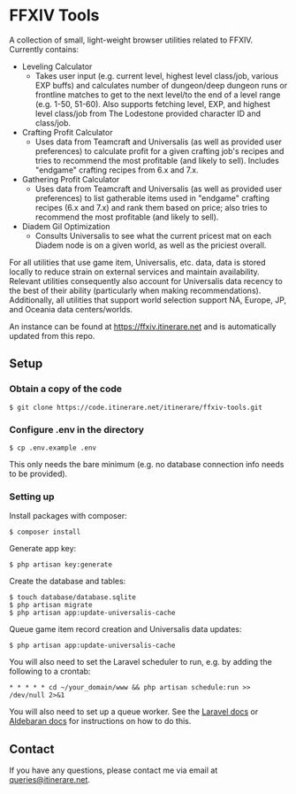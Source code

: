 # FFXIV Tools

A collection of small, light-weight browser utilities related to FFXIV. Currently contains:

- Leveling Calculator
    - Takes user input (e.g. current level, highest level class/job, various EXP buffs) and calculates number of dungeon/deep dungeon runs or frontline matches to get to the next level/to the end of a level range (e.g. 1-50, 51-60). Also supports fetching level, EXP, and highest level class/job from The Lodestone provided character ID and class/job.
- Crafting Profit Calculator
    - Uses data from Teamcraft and Universalis (as well as provided user preferences) to calculate profit for a given crafting job's recipes and tries to recommend the most profitable (and likely to sell). Includes "endgame" crafting recipes from 6.x and 7.x.
- Gathering Profit Calculator
    - Uses data from Teamcraft and Universalis (as well as provided user preferences) to list gatherable items used in "endgame" crafting recipes (6.x and 7.x) and rank them based on price; also tries to recommend the most profitable (and likely to sell).
- Diadem Gil Optimization
    - Consults Universalis to see what the current pricest mat on each Diadem node is on a given world, as well as the priciest overall.

For all utilities that use game item, Universalis, etc. data, data is stored locally to reduce strain on external services and maintain availability. Relevant utilities consequently also account for Universalis data recency to the best of their ability (particularly when making recommendations).
Additionally, all utilities that support world selection support NA, Europe, JP, and Oceania data centers/worlds.
    
An instance can be found at https://ffxiv.itinerare.net and is automatically updated from this repo. 

## Setup

### Obtain a copy of the code

```
$ git clone https://code.itinerare.net/itinerare/ffxiv-tools.git
```

### Configure .env in the directory

```
$ cp .env.example .env
```

This only needs the bare minimum (e.g. no database connection info needs to be provided).

### Setting up

Install packages with composer:
```
$ composer install
```

Generate app key:
```
$ php artisan key:generate
```

Create the database and tables:
```
$ touch database/database.sqlite
$ php artisan migrate
$ php artisan app:update-universalis-cache
```

Queue game item record creation and Universalis data updates:
```
$ php artisan app:update-universalis-cache
```

You will also need to set the Laravel scheduler to run, e.g. by adding the following to a crontab:
```
* * * * * cd ~/your_domain/www && php artisan schedule:run >> /dev/null 2>&1
```

You will also need to set up a queue worker. See the [Laravel docs](https://laravel.com/docs/11.x/queues#running-the-queue-worker) or [Aldebaran docs](https://code.itinerare.net/itinerare/Aldebaran/wiki/Queue-Setup) for instructions on how to do this.

## Contact
If you have any questions, please contact me via email at [queries@itinerare.net](emailto:queries@itinerare.net).
